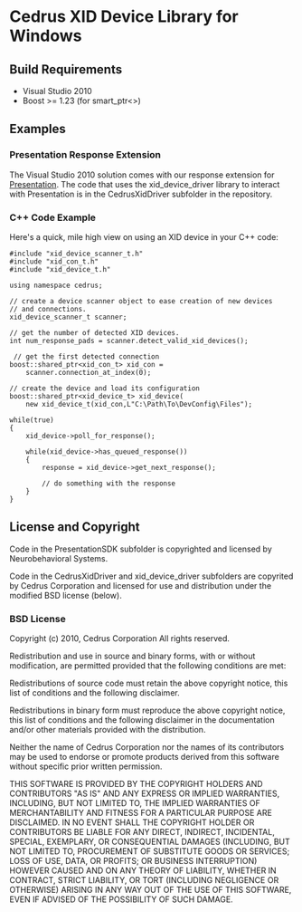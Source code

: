 # Cedrus XID Device Library for Windows #

## Build Requirements ##

* Visual Studio 2010
* Boost >= 1.23 (for smart_ptr<>)

## Examples ##

### Presentation Response Extension ###

The Visual Studio 2010 solution comes with our response extension for
[Presentation](http://www.neurobs.com/ "Presentation"). The code that
uses the xid_device_driver library to interact with Presentation is in
the CedrusXidDriver subfolder in the repository.

### C++ Code Example ###

Here's a quick, mile high view on using an XID device in your C++
code:

    #include "xid_device_scanner_t.h"
    #include "xid_con_t.h"
    #include "xid_device_t.h"

    using namespace cedrus;

    // create a device scanner object to ease creation of new devices
    // and connections.  
    xid_device_scanner_t scanner;

    // get the number of detected XID devices.
    int num_response_pads = scanner.detect_valid_xid_devices();
    
     // get the first detected connection
    boost::shared_ptr<xid_con_t> xid_con =
        scanner.connection_at_index(0);

    // create the device and load its configuration
    boost::shared_ptr<xid_device_t> xid_device(
        new xid_device_t(xid_con,L"C:\Path\To\DevConfig\Files");
    
    while(true)
    {
        xid_device->poll_for_response();

        while(xid_device->has_queued_response())
        {
            response = xid_device->get_next_response();
            
            // do something with the response
        }
    }

## License and Copyright ##

Code in the PresentationSDK subfolder is copyrighted and licensed by
Neurobehavioral Systems.

Code in the CedrusXidDriver and xid_device_driver subfolders are
copyrited by Cedrus Corporation and licensed for use and distribution
under the modified BSD license (below).

### BSD License ###

Copyright (c) 2010, Cedrus Corporation
All rights reserved.

Redistribution and use in source and binary forms, with or without
modification, are permitted provided that the following conditions are
met:

Redistributions of source code must retain the above copyright notice,
this list of conditions and the following disclaimer.  

Redistributions in binary form must reproduce the above copyright
notice, this list of conditions and the following disclaimer in the
documentation and/or other materials provided with the distribution.

Neither the name of Cedrus Corporation nor the names of its
contributors may be used to endorse or promote products derived from
this software without specific prior written permission.

THIS SOFTWARE IS PROVIDED BY THE COPYRIGHT HOLDERS AND CONTRIBUTORS
"AS IS" AND ANY EXPRESS OR IMPLIED WARRANTIES, INCLUDING, BUT NOT
LIMITED TO, THE IMPLIED WARRANTIES OF MERCHANTABILITY AND FITNESS FOR
A PARTICULAR PURPOSE ARE DISCLAIMED. IN NO EVENT SHALL THE COPYRIGHT
HOLDER OR CONTRIBUTORS BE LIABLE FOR ANY DIRECT, INDIRECT, INCIDENTAL,
SPECIAL, EXEMPLARY, OR CONSEQUENTIAL DAMAGES (INCLUDING, BUT NOT
LIMITED TO, PROCUREMENT OF SUBSTITUTE GOODS OR SERVICES; LOSS OF USE,
DATA, OR PROFITS; OR BUSINESS INTERRUPTION) HOWEVER CAUSED AND ON ANY
THEORY OF LIABILITY, WHETHER IN CONTRACT, STRICT LIABILITY, OR TORT
(INCLUDING NEGLIGENCE OR OTHERWISE) ARISING IN ANY WAY OUT OF THE USE
OF THIS SOFTWARE, EVEN IF ADVISED OF THE POSSIBILITY OF SUCH DAMAGE.

